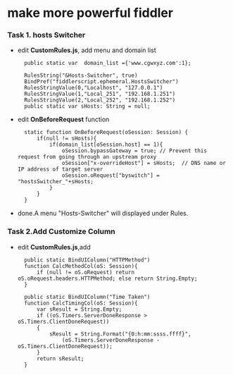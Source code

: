 # make more powerful fiddler


### Task 1. hosts Switcher

* edit **CustomRules.js**, add menu and domain list
    
	    public static var  domain_list ={'www.cgwxyz.com':1};
	
	    RulesString("&Hosts-Switcher", true) 
        BindPref("fiddlerscript.ephemeral.HostsSwitcher")
        RulesStringValue(0,"Localhost", "127.0.0.1")
        RulesStringValue(1,"Local_251", "192.168.1.251")
        RulesStringValue(2,"Local_252", "192.168.1.252")
        public static var sHosts: String = null;


* edit **OnBeforeRequest** function
     
		static function OnBeforeRequest(oSession: Session) {
			if(null != sHosts){
                if(domain_list[oSession.host] == 1){
                    oSession.bypassGateway = true; // Prevent this request from going through an upstream proxy
                    oSession["x-overrideHost"] = sHosts;  // DNS name or IP address of target server
                    oSession.oRequest["byswitch"] = "hostsSwitcher_"+sHosts;
                }
            }
    	}

* done.A menu "Hosts-Switcher" will displayed under Rules.


### Task 2.Add Customize Column

* edit **CustomRules.js**,add

        public static BindUIColumn("HTTPMethod")
        function CalcMethodCol(oS: Session){
            if (null != oS.oRequest) return oS.oRequest.headers.HTTPMethod; else return String.Empty; 
        }
        
        public static BindUIColumn("Time Taken")
        function CalcTimingCol(oS: Session){
            var sResult = String.Empty;
            if ((oS.Timers.ServerDoneResponse > oS.Timers.ClientDoneRequest))
            {
                sResult = String.Format("{0:h:mm:ssss.ffff}", 
                    (oS.Timers.ServerDoneResponse - oS.Timers.ClientDoneRequest));
            }
            return sResult;
        }
